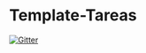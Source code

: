 # Template-Tareas

[![Gitter](https://badges.gitter.im/Template-Latex/Template-Tareas.svg)](https://gitter.im/Template-Latex/Template-Tareas?utm_source=badge&utm_medium=badge&utm_campaign=pr-badge&utm_content=badge)